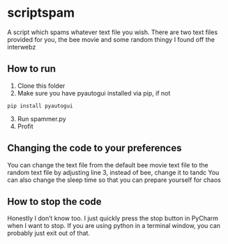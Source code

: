 # scriptspam
A script which spams whatever text file you wish. There are two text files provided for you, the bee movie and some random thingy I found off the interwebz
## How to run
1. Clone this folder
2. Make sure you have pyautogui installed via pip, if not
```
pip install pyautogui
```
3. Run spammer.py
4. Profit
## Changing the code to your preferences
You can change the text file from the default bee movie text file to the random text file by adjusting line 3, instead of bee, change it to tandc
You can also change the sleep time so that you can prepare yourself for chaos
## How to stop the code
Honestly I don’t know too. I just quickly press the stop button in PyCharm when I want to stop.
If you are using python in a terminal window, you can probably just exit out of that. 